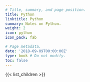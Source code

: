 ```yaml
---
# Title, summary, and page position.
title: Python
linktitle: Python 
summary: Notes on Python.
weight: 2
icon: python
icon_pack: fab

# Page metadata.
date: '2018-09-09T00:00:00Z'
type: book # Do not modify.
toc: false
---
```


{{< list_children >}}
